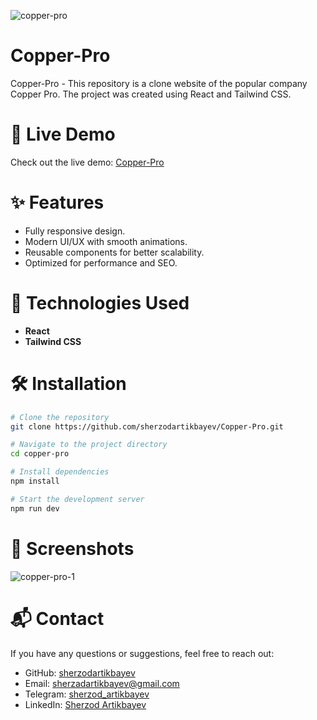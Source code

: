 ![copper-pro](https://github.com/user-attachments/assets/ccf050eb-19d1-42f7-9147-31c8e4126bd9)

# Copper-Pro
Copper-Pro - This repository is a clone website of the popular company Copper Pro. The project was created using React and Tailwind CSS.

# 🚀 Live Demo
Check out the live demo: [Copper-Pro](https://copper-pro-beta.vercel.app/)

# ✨ Features
- Fully responsive design.
- Modern UI/UX with smooth animations.
- Reusable components for better scalability.
- Optimized for performance and SEO.

# 🚀 Technologies Used
- **React**
- **Tailwind CSS**

# 🛠 Installation
```bash
# Clone the repository
git clone https://github.com/sherzodartikbayev/Copper-Pro.git
```

```bash
# Navigate to the project directory
cd copper-pro
```

```bash
# Install dependencies
npm install  
```

```bash
# Start the development server
npm run dev  
```

# 📸 Screenshots
![copper-pro-1](https://github.com/user-attachments/assets/fc0de393-0b8e-420a-a293-0e0504254316)


# 📬 Contact
If you have any questions or suggestions, feel free to reach out:

- GitHub: [sherzodartikbayev](https://github.com/sherzodartikbayev)
- Email: sherzadartikbayev@gmail.com
- Telegram: [sherzod_artikbayev](https://t.me/sherzod_artikbayev)
- LinkedIn: [Sherzod Artikbayev](https://www.linkedin.com/in/sherzod3105/)
